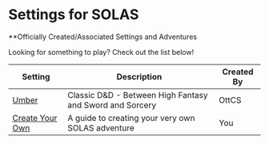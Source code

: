 # Settings for SOLAS
**Officially Created/Associated Settings and Adventures

Looking for something to play? Check out the list below!

| Setting                                   | Description                                              | Created By |
| ----------------------------------------- | -------------------------------------------------------- | ---------- |
| [Umber](Umber.md)                         | Classic D&D - Between High Fantasy and Sword and Sorcery | OttCS      |
| [Create Your Own](Create%20Your%20Own.md) | A guide to creating your very own SOLAS adventure        | You        |
